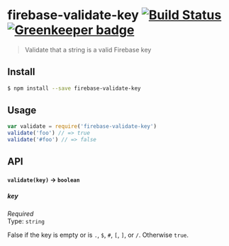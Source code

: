 # firebase-validate-key [![Build Status](https://travis-ci.org/bendrucker/firebase-validate-key.svg?branch=master)](https://travis-ci.org/bendrucker/firebase-validate-key) [![Greenkeeper badge](https://badges.greenkeeper.io/bendrucker/firebase-validate-key.svg)](https://greenkeeper.io/)

> Validate that a string is a valid Firebase key

## Install

```sh
$ npm install --save firebase-validate-key
```

## Usage

```js
var validate = require('firebase-validate-key')
validate('foo') // => true
validate('#foo') // => false
```

## API

#### `validate(key)` -> `boolean`

##### key

*Required*  
Type: `string`

False if the key is empty or is  `.`, `$`, `#`, `[`, `]`, or `/`. Otherwise `true`.
